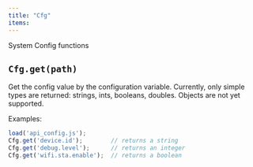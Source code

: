 ```yaml
---
title: "Cfg"
items:
---
```


System Config functions



## **`Cfg.get(path)`** 
Get the config value by the configuration variable. Currently, only
simple types are returned: strings, ints, booleans, doubles. Objects
are not yet supported.

Examples:
```javascript
load('api_config.js');
Cfg.get('device.id');        // returns a string
Cfg.get('debug.level');      // returns an integer
Cfg.get('wifi.sta.enable');  // returns a boolean
```

